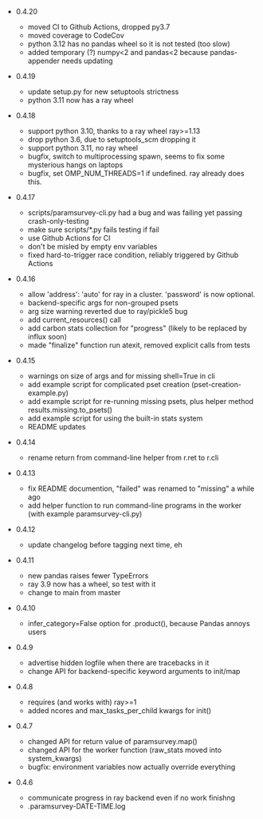 - 0.4.20
	+ moved CI to Github Actions, dropped py3.7
	+ moved coverage to CodeCov
	+ python 3.12 has no pandas wheel so it is not tested (too slow)
	+ added temporary (?) numpy<2 and pandas<2 because pandas-appender needs updating

- 0.4.19
	+ update setup.py for new setuptools strictness
	+ python 3.11 now has a ray wheel

- 0.4.18
	+ support python 3.10, thanks to a ray wheel ray>=1.13
	+ drop python 3.6, due to setuptools_scm dropping it
	+ support python 3.11, no ray wheel
	+ bugfix, switch to multiprocessing spawn, seems to fix some mysterious hangs on laptops
	+ bugfix, set OMP_NUM_THREADS=1 if undefined. ray already does this.

- 0.4.17
	+ scripts/paramsurvey-cli.py had a bug and was failing yet passing crash-only-testing
	+ make sure scripts/*.py fails testing if fail
	+ use Github Actions for CI
	+ don't be misled by empty env variables
	+ fixed hard-to-trigger race condition, reliably triggered by Github Actions

- 0.4.16
	+ allow 'address': 'auto' for ray in a cluster. 'password' is now optional.
	+ backend-specific args for non-grouped psets
	+ arg size warning reverted due to ray/pickle5 bug
	+ add current_resources() call
	+ add carbon stats collection for "progress" (likely to be replaced by influx soon)
	+ made "finalize" function run atexit, removed explicit calls from tests

- 0.4.15
	+ warnings on size of args and for missing shell=True in cli
	+ add example script for complicated pset creation (pset-creation-example.py)
	+ add example script for re-running missing psets, plus helper method results.missing.to_psets()
	+ add example script for using the built-in stats system
	+ README updates

- 0.4.14
	+ rename return from command-line helper from r.ret to r.cli

- 0.4.13
	+ fix README documention, "failed" was renamed to "missing" a while ago
	+ add helper function to run command-line programs in the worker (with example paramsurvey-cli.py)

- 0.4.12
	+ update changelog before tagging next time, eh

- 0.4.11
	+ new pandas raises fewer TypeErrors
	+ ray 3.9 now has a wheel, so test with it
	+ change to main from master

- 0.4.10
	+ infer_category=False option for .product(), because Pandas annoys users

- 0.4.9
	+ advertise hidden logfile when there are tracebacks in it
	+ change API for backend-specific keyword arguments to init/map

- 0.4.8
	+ requires (and works with) ray>=1
	+ added ncores and max_tasks_per_child kwargs for init()

- 0.4.7
	+ changed API for return value of paramsurvey.map()
	+ changed API for the worker function (raw_stats moved into system_kwargs)
	+ bugfix: environment variables now actually override everything

- 0.4.6
	+ communicate progress in ray backend even if no work finishng
	+ .paramsurvey-DATE-TIME.log

